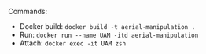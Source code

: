 Commands:
- Docker build: `docker build -t aerial-manipulation .`
- Run: `docker run --name UAM -itd aerial-manipulation`
- Attach: `docker exec -it UAM zsh`
